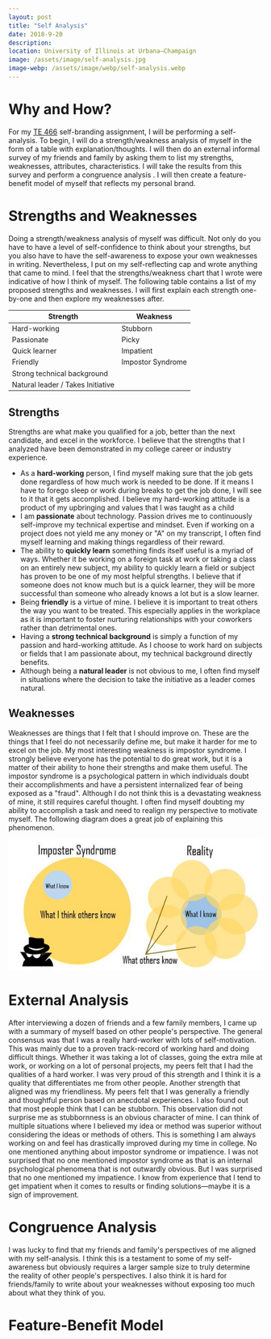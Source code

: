 ```yaml
---
layout: post
title: "Self Analysis"
date: 2018-9-20
description: 
location: University of Illinois at Urbana–Champaign
image: /assets/image/self-analysis.jpg
image-webp: /assets/image/webp/self-analysis.webp
---
```


# Why and How?

For my [TE 466](https://tec.illinois.edu/academics/course/TE466) self-branding
assignment, I will be performing a self-analysis. To begin, I will do a
strength/weakness analysis of myself in the form of a table with
explanation/thoughts.  I will then do an external informal survey of my friends
and family by asking them to list my strengths, weaknesses, attributes,
characteristics.  I will take the results from this survey and perform a
congruence analysis . I will then create a feature-benefit model of myself that
reflects my personal brand.

# Strengths and Weaknesses 

Doing a strength/weakness analysis of myself was difficult. Not only do you have
to have a level of self-confidence to think about your strengths, but you also have
to have the self-awareness to expose your own weaknesses in writing.
Nevertheless, I put on my self-reflecting cap and wrote anything that came to
mind. I feel that the strengths/weakness chart that I wrote were indicative of
how I think of myself. The following table contains a list of my proposed
strengths and weaknesses. I will first explain each strength one-by-one and then
explore my weaknesses after.

| Strength                          | Weakness
|--------------------               |---------------------
| Hard-working                      | Stubborn
| Passionate                        | Picky
| Quick learner                     | Impatient
| Friendly                          | Impostor Syndrome
| Strong technical background       |
| Natural leader / Takes Initiative |

## Strengths

Strengths are what make you qualified for a job, better than the next candidate,
and excel in the workforce. I believe that the strengths that I analyzed have
been demonstrated in my college career or industry experience.

 - As a **hard-working** person, I find myself making sure that the job gets
   done regardless of how much work is needed to be done. If it means I have to
   forego sleep or work during breaks to get the job done, I will see to it that
   it gets accomplished. I believe my hard-working attitude is a product of my
   upbringing and values that I was taught as a child
 - I am **passionate** about technology. Passion drives me to continuously
   self-improve my technical expertise and mindset. Even if working on a project
   does not yield me any money or "A" on my transcript, I often find myself
   learning and making things regardless of their reward.
 - The ability to **quickly learn** something finds itself useful is a myriad of
   ways. Whether it be working on a foreign task at work or taking a class on an
   entirely new subject, my ability to quickly learn a field or subject has
   proven to be one of my most helpful strengths. I believe that if someone does
   not know much but is a quick learner, they will be more successful than
   someone who already knows a lot but is a slow learner.
 - Being **friendly** is a virtue of mine. I believe it is important to treat others
   the way you want to be treated. This especially applies in the workplace as
   it is important to foster nurturing relationships with your coworkers rather
   than detrimental ones. 
 - Having a **strong technical background** is simply a function of my passion and
   hard-working attitude. As I choose to work hard on subjects or fields that I
   am passionate about, my technical background directly benefits.
 - Although being a **natural leader** is not obvious to me, I often find myself
   in situations where the decision to take the initiative as a leader comes
   natural.

## Weaknesses

Weaknesses are things that I felt that I should improve on. These are the things
that I feel do not necessarily define me, but make it harder for me to excel on
the job. My most interesting weakness is impostor syndrome. I strongly believe
everyone has the potential to do great work, but it is a matter of their ability
to hone their strengths and make them useful. The impostor syndrome is a
psychological pattern in which individuals doubt their accomplishments and have
a persistent internalized fear of being exposed as a "fraud". Although I do not
think this is a devastating weakness of mine, it still requires careful thought.
I often find myself doubting my ability to accomplish a task and need to realign
my perspective to motivate myself.  The following diagram does a great job of
explaining this phenomenon.

![Impostor Syndrome](/assets/image/impostorsyndrome.png)

# External Analysis

After interviewing a dozen of friends and a few family members, I came up with a
summary of myself based on other people's perspective. The general consensus was
that I was a really hard-worker with lots of self-motivation. This was mainly
due to a proven track-record of working hard and doing difficult things. Whether
it was taking a lot of classes, going the extra mile at work, or working on a
lot of personal projects, my peers felt that I had the qualities of a hard
worker. I was very proud of this strength and I think it is a quality that
differentiates me from other people. Another strength that aligned was my
friendliness. My peers felt that I was generally a friendly and thoughtful
person based on anecdotal experiences. I also found out that most people think
that I can be stubborn. This observation did not surprise me as stubbornness is
an obvious character of mine. I can think of multiple situations where I
believed my idea or method was superior without considering the ideas or methods
of others. This is something I am always working on and feel has drastically
improved during my time in college. No one mentioned anything about impostor
syndrome or impatience. I was not surprised that no one mentioned impostor
syndrome as that is an internal psychological phenomena that is not outwardly
obvious. But I was surprised that no one mentioned my impatience. I know from
experience that I tend to get impatient when it comes to results or finding
solutions—maybe it is a sign of improvement.

# Congruence Analysis

I was lucky to find that my friends and family's perspectives of me aligned with
my self-analysis. I think this is a testament to some of my self-awareness but
obviously requires a larger sample size to truly determine the reality of other
people's perspectives. I also think it is hard for friends/family to write about
your weaknesses without exposing too much about what they think of you.

# Feature-Benefit Model


